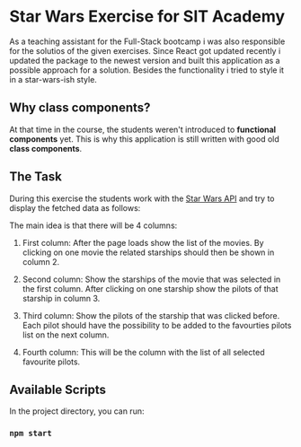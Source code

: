 # Star Wars Exercise for SIT Academy

As a teaching assistant for the Full-Stack bootcamp i was also responsible for the solutios of the given exercises.
Since React got updated recently i updated the package to the newest version and built this application as a possible approach for a solution.
Besides the functionality i tried to style it in a star-wars-ish style.

## Why class components?
At that time in the course, the students weren't introduced to **functional components** yet. This is why this application is still written with good old **class components**.

## The Task

During this exercise the students work with the [Star Wars API](https://swapi.dev/) and try to display the fetched data as follows:

The main idea is that there will be 4 columns:

1. First column: After the page loads show the list of the movies. By clicking on one movie the related starships should then be shown in column 2.

2. Second column: Show the starships of the movie that was selected in the first column. After clicking on one starship show the pilots of that starship in column 3.

3. Third column: Show the pilots of the starship that was clicked before. Each pilot should have the possibility to be added to the favourties pilots list on the next column.

4. Fourth column: This will be the column with the list of all selected favourite pilots.

## Available Scripts

In the project directory, you can run:

### `npm start`
